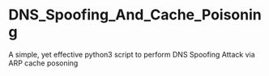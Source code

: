 # DNS_Spoofing_And_Cache_Poisoning

A simple, yet effective python3 script to perform DNS Spoofing Attack via ARP cache posoning



                                                   
                                                   
 
